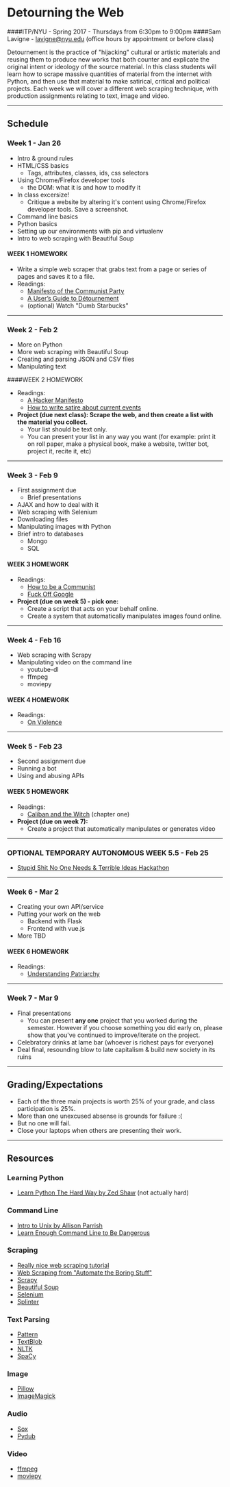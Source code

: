 # Detourning the Web
####ITP/NYU - Spring 2017 - Thursdays from 6:30pm to 9:00pm
####Sam Lavigne - lavigne@nyu.edu (office hours by appointment or before class)

Detournement is the practice of "hijacking" cultural or artistic materials and reusing them to produce new works that both counter and explicate the original intent or ideology of the source material. In this class students will learn how to scrape massive quantities of material from the internet with Python, and then use that material to make satirical, critical and political projects. Each week we will cover a different web scraping technique, with production assignments relating to text, image and video.

***

## Schedule

### Week 1 - Jan 26
* Intro & ground rules
* HTML/CSS basics
 	* Tags, attributes, classes, ids, css selectors
* Using Chrome/Firefox developer tools
	* the DOM: what it is and how to modify it
* In class excersize!	
	* Critique a website by altering it's content using Chrome/Firefox developer tools. Save a screenshot.
* Command line basics
* Python basics
* Setting up our environments with pip and virtualenv
* Intro to web scraping with Beautiful Soup

#### WEEK 1 HOMEWORK
* Write a simple web scraper that grabs text from a page or series of pages and saves it to a file.
* Readings:
	* [Manifesto of the Communist Party](https://www.marxists.org/archive/marx/works/1848/communist-manifesto/)
	* [A User’s Guide to Détournement](http://www.bopsecrets.org/SI/detourn.htm)
	* (optional) Watch "Dumb Starbucks"


***
 
### Week 2 - Feb 2 
* More on Python
* More web scraping with Beautiful Soup
* Creating and parsing JSON and CSV files
* Manipulating text

####WEEK 2 HOMEWORK
* Readings:
	* [A Hacker Manifesto](http://www.neme.org/texts/hacker-manifesto)
	* [How to write satire about current events](http://www.wikihow.com/Write-Satire-About-Current-Events)
* **Project (due next class): Scrape the web, and then create a list with the material you collect.**
 	* Your list should be text only.
	* You can present your list in any way you want (for example: print it on roll paper, make a physical book, make a website, twitter bot, project it, recite it, etc)

***

### Week 3 - Feb 9
* First assignment due
	* Brief presentations
* AJAX and how to deal with it
* Web scraping with Selenium
* Downloading files
* Manipulating images with Python
* Brief intro to databases
	* Mongo
	* SQL

#### WEEK 3 HOMEWORK
* Readings:
	* [How to be a Communist](http://www.wikihow.com/Be-a-Communist)
	* [Fuck Off Google](https://events.ccc.de/congress/2014/Fahrplan/system/attachments/2530/original/fuckoffgoogleeng.pdf)
* **Project (due on week 5) - pick one:**
	* Create a script that acts on your behalf online.
	* Create a system that automatically manipulates images found online. 

***

### Week 4 - Feb 16
* Web scraping with Scrapy
* Manipulating video on the command line
	* youtube-dl
	* ffmpeg
	* moviepy

	
#### WEEK 4 HOMEWORK
* Readings:
	* [On Violence](http://abahlali.org/files/On_Violence.pdf)

***

### Week 5 - Feb 23
* Second assignment due
* Running a bot
* Using and abusing APIs

#### WEEK 5 HOMEWORK
* Readings:
	* [Caliban and the Witch](https://libcom.org/files/Caliban%20and%20the%20Witch.pdf) (chapter one)
* **Project (due on week 7):**
	* Create a project that automatically manipulates or generates video

***

### OPTIONAL TEMPORARY AUTONOMOUS WEEK 5.5 - Feb 25
* [Stupid Shit No One Needs & Terrible Ideas Hackathon](http://stupidhackathon.com)
	
***

### Week 6 - Mar 2
* Creating your own API/service
* Putting your work on the web
	* Backend with Flask
	* Frontend with vue.js
* More TBD

#### WEEK 6 HOMEWORK
* Readings:
	* [Understanding Patriarchy](http://imaginenoborders.org/pdf/zines/UnderstandingPatriarchy.pdf)

***

### Week 7 - Mar 9
* Final presentations
	* You can present **any one** project that you worked during the semester. However if you choose something you did early on, please show that you've continued to improve/iterate on the project.
* Celebratory drinks at lame bar (whoever is richest pays for everyone)
* Deal final, resounding blow to late capitalism & build new society in its ruins

*** 

## Grading/Expectations

* Each of the three main projects is worth 25% of your grade, and class participation is 25%.
* More than one unexcused absense is grounds for failure :(
* But no one will fail.
* Close your laptops when others are presenting their work.

***

## Resources

### Learning Python
* [Learn Python The Hard Way by Zed Shaw](https://learnpythonthehardway.org/book/) (not actually hard)

### Command Line
* [Intro to Unix by Allison Parrish](http://www.decontextualize.com/teaching/rwet/introduction-and-unix-tutorial/)
* [Learn Enough Command Line to Be Dangerous](https://www.learnenough.com/command-line-tutorial)

### Scraping
* [Really nice web scraping tutorial](https://first-web-scraper.readthedocs.io/en/latest/)
* [Web Scraping from "Automate the Boring Stuff"](https://automatetheboringstuff.com/chapter11/)
* [Scrapy](https://scrapy.org/)
* [Beautiful Soup](https://www.crummy.com/software/BeautifulSoup/)
* [Selenium](http://selenium-python.readthedocs.io/)
* [Splinter](http://splinter.readthedocs.io/en/latest/index.html)

### Text Parsing
* [Pattern](http://www.clips.ua.ac.be/pages/pattern-en)
* [TextBlob](https://textblob.readthedocs.io/)
* [NLTK](http://www.nltk.org/)
* [SpaCy](https://spacy.io/)

### Image
* [Pillow](https://pillow.readthedocs.io/en/4.0.x/)
* [ImageMagick](https://www.imagemagick.org/script/index.php)

### Audio
* [Sox](http://sox.sourceforge.net/)
* [Pydub](http://pydub.com/)

### Video
* [ffmpeg](https://ffmpeg.org/)
* [moviepy](http://zulko.github.io/moviepy/)
